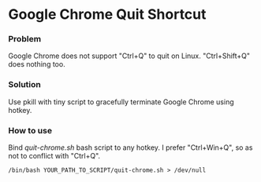 # Google Chrome Quit Shortcut

### Problem
Google Chrome does not support "Ctrl+Q" to quit on Linux. "Ctrl+Shift+Q" does nothing too.

### Solution
Use pkill with tiny script to gracefully terminate Google Chrome using hotkey.

### How to use
Bind *quit-chrome.sh* bash script to any hotkey. I prefer "Ctrl+Win+Q", so as not to conflict with "Ctrl+Q".

`/bin/bash YOUR_PATH_TO_SCRIPT/quit-chrome.sh > /dev/null`

